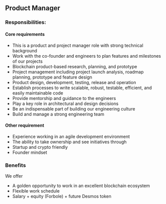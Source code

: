## Product Manager

### Responsibilities:

#### Core requirements
- This is a product and project manager role with strong technical background
- Work with the co-founder and engineers to plan features and milestones of our projects
- Blockchain product-based research, planning, and prototype
- Project management including project launch analysis, roadmap planning, prototype and feature design
- Product design, development, testing, release and operation
- Establish processes to write scalable, robust, testable, efficient, and easily maintainable code
- Provide mentorship and guidance to the engineers
- Play a key role in architectural and design decisions
- Be an indispensable part of building our engineering culture
- Build and manage a strong engineering team

#### Other requirement
- Experience working in an agile development environment
- The ability to take ownership and see initiatives through
- Startup and crypto friendly
- Founder mindset

### Benefits

We offer
- A golden opportunity to work in an excellent blockchain ecosystem
- Flexible work schedule
- Salary + equity (Forbole) + future Desmos token
